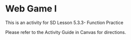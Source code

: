 # Web Game I

This is an activity for SD Lesson 5.3.3- Function Practice

Please refer to the Activity Guide in Canvas for directions.
